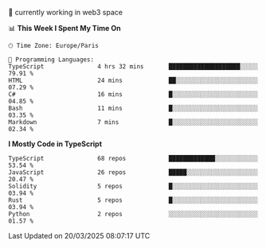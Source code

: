 🔭 currently working in web3 space

<!--START_SECTION:waka-->
📊 **This Week I Spent My Time On** 

```text
🕑︎ Time Zone: Europe/Paris

💬 Programming Languages: 
TypeScript               4 hrs 32 mins       ████████████████████░░░░░   79.91 % 
HTML                     24 mins             ██░░░░░░░░░░░░░░░░░░░░░░░   07.29 % 
C#                       16 mins             █░░░░░░░░░░░░░░░░░░░░░░░░   04.85 % 
Bash                     11 mins             █░░░░░░░░░░░░░░░░░░░░░░░░   03.35 % 
Markdown                 7 mins              █░░░░░░░░░░░░░░░░░░░░░░░░   02.34 % 
```

**I Mostly Code in TypeScript** 

```text
TypeScript               68 repos            █████████████░░░░░░░░░░░░   53.54 % 
JavaScript               26 repos            █████░░░░░░░░░░░░░░░░░░░░   20.47 % 
Solidity                 5 repos             █░░░░░░░░░░░░░░░░░░░░░░░░   03.94 % 
Rust                     5 repos             █░░░░░░░░░░░░░░░░░░░░░░░░   03.94 % 
Python                   2 repos             ░░░░░░░░░░░░░░░░░░░░░░░░░   01.57 % 
```




 Last Updated on 20/03/2025 08:07:17 UTC
<!--END_SECTION:waka-->
